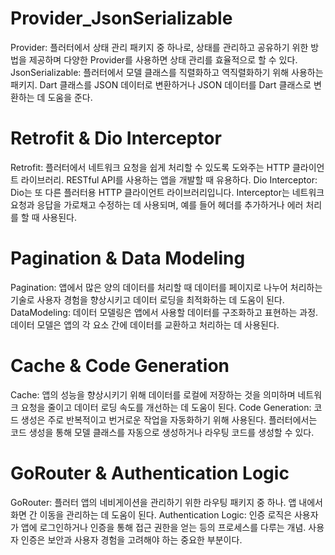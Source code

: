 # Provider_JsonSerializable

Provider: 플러터에서 상태 관리 패키지 중 하나로, 상태를 관리하고 공유하기 위한 방법을 제공하며 다양한 Provider를 사용하면 상태 관리를 효율적으로 할 수 있다.
JsonSerializable: 플러터에서 모델 클래스를 직렬화하고 역직렬화하기 위해 사용하는 패키지. Dart 클래스를 JSON 데이터로 변환하거나 JSON 데이터를 Dart 클래스로 변환하는 데 도움을 준다.

# Retrofit & Dio Interceptor

Retrofit: 플러터에서 네트워크 요청을 쉽게 처리할 수 있도록 도와주는 HTTP 클라이언트 라이브러리. RESTful API를 사용하는 앱을 개발할 때 유용하다.
Dio Interceptor: Dio는 또 다른 플러터용 HTTP 클라이언트 라이브러리입니다. Interceptor는 네트워크 요청과 응답을 가로채고 수정하는 데 사용되며, 예를 들어 헤더를 추가하거나 에러 처리를 할 때 사용된다.

# Pagination & Data Modeling

Pagination: 앱에서 많은 양의 데이터를 처리할 때 데이터를 페이지로 나누어 처리하는 기술로 사용자 경험을 향상시키고 데이터 로딩을 최적화하는 데 도움이 된다.
DataModeling: 데이터 모델링은 앱에서 사용할 데이터를 구조화하고 표현하는 과정. 데이터 모델은 앱의 각 요소 간에 데이터를 교환하고 처리하는 데 사용된다.

# Cache & Code Generation

Cache: 앱의 성능을 향상시키기 위해 데이터를 로컬에 저장하는 것을 의미하며 네트워크 요청을 줄이고 데이터 로딩 속도를 개선하는 데 도움이 된다.
Code Generation: 코드 생성은 주로 반복적이고 번거로운 작업을 자동화하기 위해 사용된다. 플러터에서는 코드 생성을 통해 모델 클래스를 자동으로 생성하거나 라우팅 코드를 생성할 수 있다.

# GoRouter & Authentication Logic

GoRouter: 플러터 앱의 네비게이션을 관리하기 위한 라우팅 패키지 중 하나. 앱 내에서 화면 간 이동을 관리하는 데 도움이 된다.
Authentication Logic: 인증 로직은 사용자가 앱에 로그인하거나 인증을 통해 접근 권한을 얻는 등의 프로세스를 다루는 개념. 사용자 인증은 보안과 사용자 경험을 고려해야 하는 중요한 부분이다.
